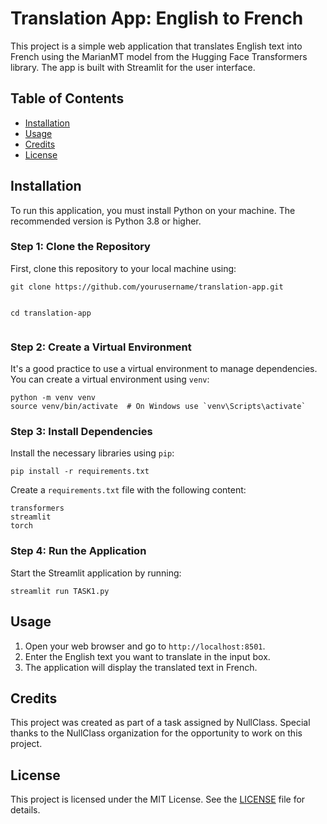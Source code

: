 <!DOCTYPE html>
<html lang="en">
<head>
    <meta charset="UTF-8">
    <meta name="viewport" content="width=device-width, initial-scale=1.0">
</head>
<body>

<h1>Translation App: English to French</h1>
<p>This project is a simple web application that translates English text into French using the MarianMT model from the Hugging Face Transformers library. The app is built with Streamlit for the user interface.</p>

<h2>Table of Contents</h2>
<ul>
    <li><a href="#installation">Installation</a></li>
    <li><a href="#usage">Usage</a></li>
    <li><a href="#credits">Credits</a></li>
    <li><a href="#license">License</a></li>
</ul>

<h2 id="installation">Installation</h2>
<p>To run this application, you must install Python on your machine. The recommended version is Python 3.8 or higher.</p>

<h3>Step 1: Clone the Repository</h3>
<p>First, clone this repository to your local machine using:</p>
<pre><code>git clone https://github.com/yourusername/translation-app.git
  
cd translation-app
</code></pre>

<h3>Step 2: Create a Virtual Environment</h3>
<p>It's a good practice to use a virtual environment to manage dependencies. You can create a virtual environment using <code>venv</code>:</p>
<pre><code>python -m venv venv
source venv/bin/activate  # On Windows use `venv\Scripts\activate`
</code></pre>

<h3>Step 3: Install Dependencies</h3>
<p>Install the necessary libraries using <code>pip</code>:</p>
<pre><code>pip install -r requirements.txt
</code></pre>
<p>Create a <code>requirements.txt</code> file with the following content:</p>
<pre><code>transformers
streamlit
torch
</code></pre>

<h3>Step 4: Run the Application</h3>
<p>Start the Streamlit application by running:</p>
<pre><code>streamlit run TASK1.py
</code></pre>

<h2 id="usage">Usage</h2>
<ol>
    <li>Open your web browser and go to <code>http://localhost:8501</code>.</li>
    <li>Enter the English text you want to translate in the input box.</li>
    <li>The application will display the translated text in French.</li>
</ol>

<h2 id="credits">Credits</h2>
<p>This project was created as part of a task assigned by NullClass. Special thanks to the NullClass organization for the opportunity to work on this project.</p>

<h2 id="license">License</h2>
<p>This project is licensed under the MIT License. See the <a href="LICENSE">LICENSE</a> file for details.</p>

</body>
</html>
